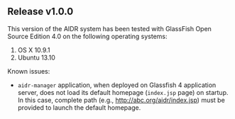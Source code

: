 ## Release v1.0.0

This version of the AIDR system has been tested with GlassFish Open Source Edition 4.0 on the following operating systems:
1. OS X 10.9.1
2. Ubuntu 13.10

Known issues: 

* `aidr-manager` application, when deployed on Glassfish 4 application server, does not load its default homepage (`index.jsp` page) on startup. In this case, complete path (e.g., http://abc.org/aidr/index.jsp) must be provided to launch the default homepage.


